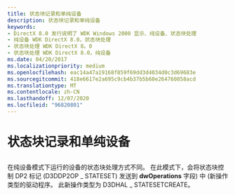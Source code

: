 ```yaml
---
title: 状态块记录和单纯设备
description: 状态块记录和单纯设备
keywords:
- DirectX 8.0 发行说明了 WDK Windows 2000 显示、纯设备、状态块处理
- 纯设备 WDK DirectX 8.0，状态块处理
- 状态块处理 WDK DirectX 8。0
- 状态块处理 WDK DirectX 8.0，纯设备
ms.date: 04/20/2017
ms.localizationpriority: medium
ms.openlocfilehash: eac14a47a19168f859f69dd3d4034d0c3d69683e
ms.sourcegitcommit: 418e6617e2a695c9cb4b37b5b60e264760858acd
ms.translationtype: MT
ms.contentlocale: zh-CN
ms.lasthandoff: 12/07/2020
ms.locfileid: "96820801"
---
```

# <a name="state-block-recording-and-pure-devices"></a>状态块记录和单纯设备


## <span id="ddk_state_block_recording_and_pure_devices_gg"></span><span id="DDK_STATE_BLOCK_RECORDING_AND_PURE_DEVICES_GG"></span>


在纯设备模式下运行的设备的状态块处理方式不同。 在此模式下，会将状态块控制 DP2 标记 (D3DDP2OP \_ STATESET) 发送到 **dwOperations** 字段) 中 (新操作类型的驱动程序。 此新操作类型为 D3DHAL \_ STATESETCREATE。

 

 





